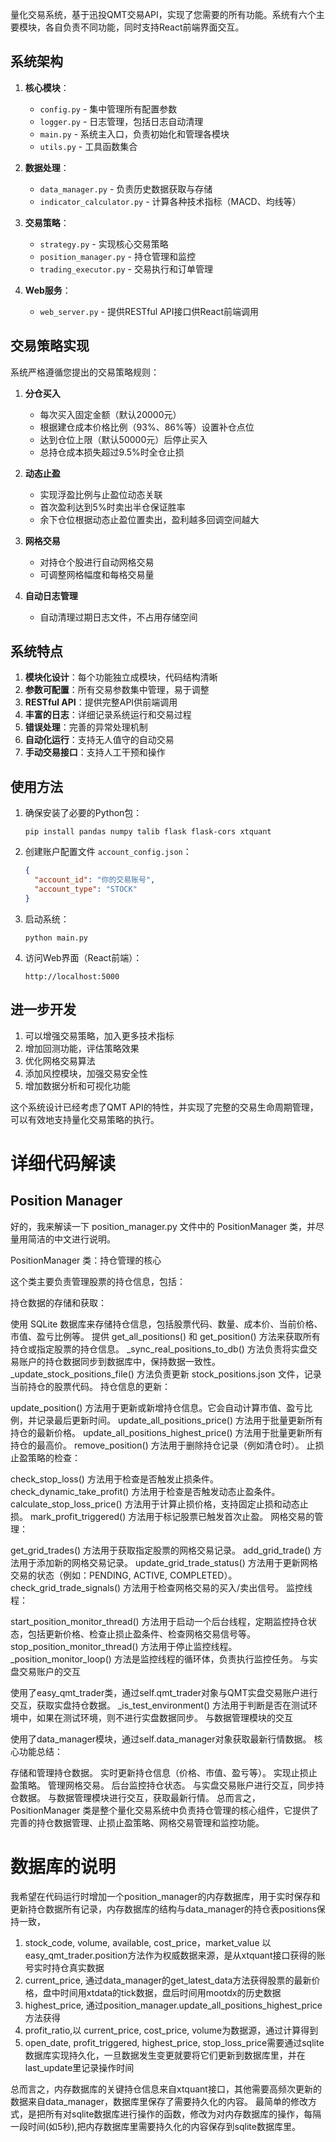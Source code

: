 量化交易系统，基于迅投QMT交易API，实现了您需要的所有功能。系统有六个主要模块，各自负责不同功能，同时支持React前端界面交互。

## 系统架构

1. **核心模块**：
   - `config.py` - 集中管理所有配置参数
   - `logger.py` - 日志管理，包括日志自动清理
   - `main.py` - 系统主入口，负责初始化和管理各模块
   - `utils.py` - 工具函数集合

2. **数据处理**：
   - `data_manager.py` - 负责历史数据获取与存储
   - `indicator_calculator.py` - 计算各种技术指标（MACD、均线等）

3. **交易策略**：
   - `strategy.py` - 实现核心交易策略
   - `position_manager.py` - 持仓管理和监控
   - `trading_executor.py` - 交易执行和订单管理

4. **Web服务**：
   - `web_server.py` - 提供RESTful API接口供React前端调用

## 交易策略实现

系统严格遵循您提出的交易策略规则：

1. **分仓买入**
   - 每次买入固定金额（默认20000元）
   - 根据建仓成本价格比例（93%、86%等）设置补仓点位
   - 达到仓位上限（默认50000元）后停止买入
   - 总持仓成本损失超过9.5%时全仓止损

2. **动态止盈**
   - 实现浮盈比例与止盈位动态关联
   - 首次盈利达到5%时卖出半仓保证胜率
   - 余下仓位根据动态止盈位置卖出，盈利越多回调空间越大

3. **网格交易**
   - 对持仓个股进行自动网格交易
   - 可调整网格幅度和每格交易量

4. **自动日志管理**
   - 自动清理过期日志文件，不占用存储空间

## 系统特点

1. **模块化设计**：每个功能独立成模块，代码结构清晰
2. **参数可配置**：所有交易参数集中管理，易于调整
3. **RESTful API**：提供完整API供前端调用
4. **丰富的日志**：详细记录系统运行和交易过程
5. **错误处理**：完善的异常处理机制
6. **自动化运行**：支持无人值守的自动交易
7. **手动交易接口**：支持人工干预和操作

## 使用方法

1. 确保安装了必要的Python包：
   ```
   pip install pandas numpy talib flask flask-cors xtquant
   ```

2. 创建账户配置文件 `account_config.json`：
   ```json
   {
     "account_id": "你的交易账号",
     "account_type": "STOCK"
   }
   ```

3. 启动系统：
   ```
   python main.py
   ```

4. 访问Web界面（React前端）：
   ```
   http://localhost:5000
   ```

## 进一步开发

1. 可以增强交易策略，加入更多技术指标
2. 增加回测功能，评估策略效果
3. 优化网格交易算法
4. 添加风控模块，加强交易安全性
5. 增加数据分析和可视化功能

这个系统设计已经考虑了QMT API的特性，并实现了完整的交易生命周期管理，可以有效地支持量化交易策略的执行。


# 详细代码解读
## Position Manager

好的，我来解读一下 position_manager.py 文件中的 PositionManager 类，并尽量用简洁的中文进行说明。

PositionManager 类：持仓管理的核心

这个类主要负责管理股票的持仓信息，包括：

持仓数据的存储和获取：

使用 SQLite 数据库来存储持仓信息，包括股票代码、数量、成本价、当前价格、市值、盈亏比例等。
提供 get_all_positions() 和 get_position() 方法来获取所有持仓或指定股票的持仓信息。
_sync_real_positions_to_db() 方法负责将实盘交易账户的持仓数据同步到数据库中，保持数据一致性。
_update_stock_positions_file() 方法负责更新 stock_positions.json 文件，记录当前持仓的股票代码。
持仓信息的更新：

update_position() 方法用于更新或新增持仓信息。它会自动计算市值、盈亏比例，并记录最后更新时间。
update_all_positions_price() 方法用于批量更新所有持仓的最新价格。
update_all_positions_highest_price() 方法用于批量更新所有持仓的最高价。
remove_position() 方法用于删除持仓记录（例如清仓时）。
止损止盈策略的检查：

check_stop_loss() 方法用于检查是否触发止损条件。
check_dynamic_take_profit() 方法用于检查是否触发动态止盈条件。
calculate_stop_loss_price() 方法用于计算止损价格，支持固定止损和动态止损。
mark_profit_triggered() 方法用于标记股票已触发首次止盈。
网格交易的管理：

get_grid_trades() 方法用于获取指定股票的网格交易记录。
add_grid_trade() 方法用于添加新的网格交易记录。
update_grid_trade_status() 方法用于更新网格交易的状态（例如：PENDING, ACTIVE, COMPLETED）。
check_grid_trade_signals() 方法用于检查网格交易的买入/卖出信号。
监控线程：

start_position_monitor_thread() 方法用于启动一个后台线程，定期监控持仓状态，包括更新价格、检查止损止盈条件、检查网格交易信号等。
stop_position_monitor_thread() 方法用于停止监控线程。
_position_monitor_loop() 方法是监控线程的循环体，负责执行监控任务。
与实盘交易账户的交互

使用了easy_qmt_trader类，通过self.qmt_trader对象与QMT实盘交易账户进行交互，获取实盘持仓数据。
_is_test_environment() 方法用于判断是否在测试环境中，如果在测试环境，则不进行实盘数据同步。
与数据管理模块的交互

使用了data_manager模块，通过self.data_manager对象获取最新行情数据。
核心功能总结：

存储和管理持仓数据。
实时更新持仓信息（价格、市值、盈亏等）。
实现止损止盈策略。
管理网格交易。
后台监控持仓状态。
与实盘交易账户进行交互，同步持仓数据。
与数据管理模块进行交互，获取最新行情。
总而言之，PositionManager 类是整个量化交易系统中负责持仓管理的核心组件，它提供了完善的持仓数据管理、止损止盈策略、网格交易管理和监控功能。

# 数据库的说明
我希望在代码运行时增加一个position_manager的内存数据库，用于实时保存和更新持仓数据所有记录，内存数据库的结构与data_manager的持仓表positions保持一致，
1. stock_code, volume, available, cost_price，market_value 以easy_qmt_trader.position方法作为权威数据来源，是从xtquant接口获得的账号实时持仓真实数据
2. current_price, 通过data_manager的get_latest_data方法获得股票的最新价格，盘中时间用xtdata的tick数据，盘后时间用mootdx的历史数据
3. highest_price, 通过position_manager.update_all_positions_highest_price方法获得
3. profit_ratio,以 current_price, cost_price, volume为数据源，通过计算得到
4. open_date, profit_triggered, highest_price, stop_loss_price需要通过sqlite数据库实现持久化，一旦数据发生变更就要将它们更新到数据库里，并在last_update里记录操作时间

总而言之，内存数据库的关键持仓信息来自xtquant接口，其他需要高频次更新的数据来自data_manager，数据库里保存了需要持久化的内容。
最简单的修改方式，是把所有对sqlite数据库进行操作的函数，修改为对内存数据库的操作，每隔一段时间(如5秒),把内存数据库里需要持久化的内容保存到sqlite数据库里。
